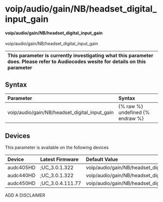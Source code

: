 ﻿---
description: voip/audio/gain/NB/headset_digital_input_gain
search: false
---

# voip/audio/gain/NB/headset_digital_input_gain

#### voip/audio/gain/NB/headset_digital_input_gain

voip/audio/gain/NB/headset_digital_input_gain


| This parameter is currently investigating what this parameter does. Please refer to Audiocodes wesite for details on this parameter | 
| :--- |

## Syntax
| Parameter | Syntax |
| :--- | :--- |
|voip/audio/gain/NB/headset_digital_input_gain | {% raw %} undefined {% endraw %}|

## Devices
This parameter is available on the following devices

| Device | Latest Firmware | Default Value |
|:---|:---|:---|
| audc405HD | ;UC_3.0.1.322 | voip/audio/gain/NB/headset_digital_input_gain=0 
| audc440HD | ;UC_3.0.1.322 | voip/audio/gain/NB/headset_digital_input_gain=0 
| audc450HD | ;UC_3.0.4.111.77 | voip/audio/gain/NB/headset_digital_input_gain=0 

ADD A DISCLAIMER
